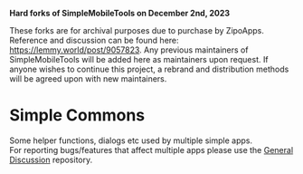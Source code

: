 
**Hard forks of SimpleMobileTools on December 2nd, 2023**

These forks are for archival purposes due to purchase by ZipoApps. Reference and discussion can be found here: https://lemmy.world/post/9057823. Any previous maintainers of SimpleMobileTools will be added here as maintainers upon request. If anyone wishes to continue this project, a rebrand and distribution methods will be agreed upon with new maintainers.

# Simple Commons
Some helper functions, dialogs etc used by multiple simple apps.</br>
For reporting bugs/features that affect multiple apps please use the <a href="https://github.com/SimpleMobileTools/General-Discussion">General Discussion</a> repository.
